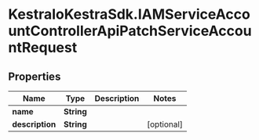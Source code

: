 # KestraIoKestraSdk.IAMServiceAccountControllerApiPatchServiceAccountRequest

## Properties

Name | Type | Description | Notes
------------ | ------------- | ------------- | -------------
**name** | **String** |  | 
**description** | **String** |  | [optional] 


